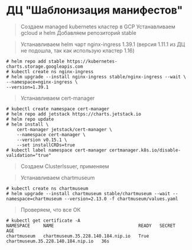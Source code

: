 # ДЦ "Шаблонизация манифестов"

> Создаем managed kubernetes кластер в GCP
> Устанавливаем gcloud и helm
> Добавляем репозиторий stable

> Устанавливаем helm чарт nginx-ingress 1.39.1 (версия 1.11.1 из ДЦ не подошла, так как использую кластер 1.16)

```shell script
# helm repo add stable https://kubernetes-charts.storage.googleapis.com
# kubectl create ns nginx-ingress
# helm upgrade --install nginx-ingress stable/nginx-ingress --wait \                                                     
--namespace=nginx-ingress \
--version=1.39.1
```

> Устанавливаем cert-manager

```shell script
# kubectl create namespace cert-manager
# helm repo add jetstack https://charts.jetstack.io
# helm repo update
# helm install \                                                                                             
    cert-manager jetstack/cert-manager \
    --namespace cert-manager \
    --version v0.15.1 \
    --set installCRDs=true
# kubectl label namespace cert-manager certmanager.k8s.io/disable-validation="true"
```

> Создаем ClusterIssuer, применяем

> Устанавливаем chartmuseum

```shell script
# kubectl create ns chartmuseum
# helm upgrade --install chartmuseum stable/chartmuseum --wait --namespace=chartmuseum --version=2.13.0 -f chartmuseum/values.yaml
```

> Проверяем, что все ОК

```shell script
# kubectl get certificate -A                        
NAMESPACE     NAME                                READY   SECRET                              AGE
chartmuseum   chartmuseum.35.228.140.184.nip.io   True    chartmuseum.35.228.140.184.nip.io   36s
```
